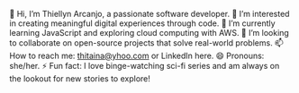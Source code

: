 👋 Hi, I’m Thiellyn Arcanjo, a passionate software developer.
👀 I’m interested in creating meaningful digital experiences through code.
🌱 I’m currently learning JavaScript and exploring cloud computing with AWS.
💞️ I’m looking to collaborate on open-source projects that solve real-world problems.
📫 How to reach me: thitaina@yhoo.com or LinkedIn here.
😄 Pronouns: she/her.
⚡ Fun fact: I love binge-watching sci-fi series and am always on the lookout for new stories to explore!

<!---
Thiee094/Thiee094 is a ✨ special ✨ repository because its `README.md` (this file) appears on your GitHub profile.
You can click the Preview link to take a look at your changes.
--->
